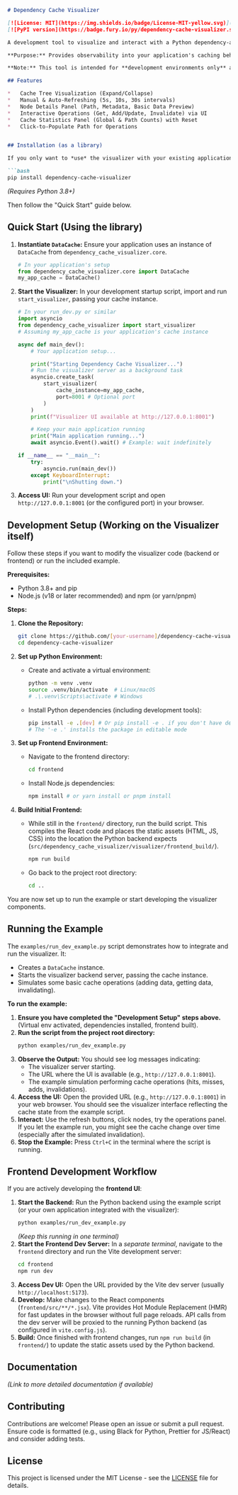 ```markdown
# Dependency Cache Visualizer

[![License: MIT](https://img.shields.io/badge/License-MIT-yellow.svg)](https://opensource.org/licenses/MIT)
[![PyPI version](https://badge.fury.io/py/dependency-cache-visualizer.svg)](https://badge.fury.io/py/dependency-cache-visualizer)

A development tool to visualize and interact with a Python dependency-aware cache (`DataCache` built upon `DependencyTree`).

**Purpose:** Provides observability into your application's caching behavior during development. Run the visualizer alongside your application and watch how the cache structure and statistics change.

**Note:** This tool is intended for **development environments only** and should not be deployed to production.

## Features

*   Cache Tree Visualization (Expand/Collapse)
*   Manual & Auto-Refreshing (5s, 10s, 30s intervals)
*   Node Details Panel (Path, Metadata, Basic Data Preview)
*   Interactive Operations (Get, Add/Update, Invalidate) via UI
*   Cache Statistics Panel (Global & Path Counts) with Reset
*   Click-to-Populate Path for Operations


## Installation (as a library)

If you only want to *use* the visualizer with your existing application:

```bash
pip install dependency-cache-visualizer
```
*(Requires Python 3.8+)*

Then follow the "Quick Start" guide below.

## Quick Start (Using the library)

1.  **Instantiate `DataCache`:** Ensure your application uses an instance of `DataCache` from `dependency_cache_visualizer.core`.

    ```python
    # In your application's setup
    from dependency_cache_visualizer.core import DataCache
    my_app_cache = DataCache()
    ```

2.  **Start the Visualizer:** In your development startup script, import and run `start_visualizer`, passing your cache instance.

    ```python
    # In your run_dev.py or similar
    import asyncio
    from dependency_cache_visualizer import start_visualizer
    # Assuming my_app_cache is your application's cache instance

    async def main_dev():
        # Your application setup...

        print("Starting Dependency Cache Visualizer...")
        # Run the visualizer server as a background task
        asyncio.create_task(
            start_visualizer(
                cache_instance=my_app_cache,
                port=8001 # Optional port
            )
        )
        print(f"Visualizer UI available at http://127.0.0.1:8001")

        # Keep your main application running
        print("Main application running...")
        await asyncio.Event().wait() # Example: wait indefinitely

    if __name__ == "__main__":
        try:
            asyncio.run(main_dev())
        except KeyboardInterrupt:
            print("\nShutting down.")
    ```

3.  **Access UI:** Run your development script and open `http://127.0.0.1:8001` (or the configured port) in your browser.

## Development Setup (Working on the Visualizer itself)

Follow these steps if you want to modify the visualizer code (backend or frontend) or run the included example.

**Prerequisites:**

*   Python 3.8+ and pip
*   Node.js (v18 or later recommended) and npm (or yarn/pnpm)

**Steps:**

1.  **Clone the Repository:**
    ```bash
    git clone https://github.com/[your-username]/dependency-cache-visualizer.git # Replace with actual URL
    cd dependency-cache-visualizer
    ```

2.  **Set up Python Environment:**
    *   Create and activate a virtual environment:
        ```bash
        python -m venv .venv
        source .venv/bin/activate  # Linux/macOS
        # .\.venv\Scripts\activate # Windows
        ```
    *   Install Python dependencies (including development tools):
        ```bash
        pip install -e .[dev] # Or pip install -e . if you don't have dev extras defined yet
        # The '-e .' installs the package in editable mode
        ```

3.  **Set up Frontend Environment:**
    *   Navigate to the frontend directory:
        ```bash
        cd frontend
        ```
    *   Install Node.js dependencies:
        ```bash
        npm install # or yarn install or pnpm install
        ```

4.  **Build Initial Frontend:**
    *   While still in the `frontend/` directory, run the build script. This compiles the React code and places the static assets (HTML, JS, CSS) into the location the Python backend expects (`src/dependency_cache_visualizer/visualizer/frontend_build/`).
        ```bash
        npm run build
        ```
    *   Go back to the project root directory:
        ```bash
        cd ..
        ```

You are now set up to run the example or start developing the visualizer components.

## Running the Example

The `examples/run_dev_example.py` script demonstrates how to integrate and run the visualizer. It:
*   Creates a `DataCache` instance.
*   Starts the visualizer backend server, passing the cache instance.
*   Simulates some basic cache operations (adding data, getting data, invalidating).

**To run the example:**

1.  **Ensure you have completed the "Development Setup" steps above.** (Virtual env activated, dependencies installed, frontend built).
2.  **Run the script from the project root directory:**
    ```bash
    python examples/run_dev_example.py
    ```
3.  **Observe the Output:** You should see log messages indicating:
    *   The visualizer server starting.
    *   The URL where the UI is available (e.g., `http://127.0.0.1:8001`).
    *   The example simulation performing cache operations (hits, misses, adds, invalidations).
4.  **Access the UI:** Open the provided URL (e.g., `http://127.0.0.1:8001`) in your web browser. You should see the visualizer interface reflecting the cache state from the example script.
5.  **Interact:** Use the refresh buttons, click nodes, try the operations panel. If you let the example run, you might see the cache change over time (especially after the simulated invalidation).
6.  **Stop the Example:** Press `Ctrl+C` in the terminal where the script is running.

## Frontend Development Workflow

If you are actively developing the **frontend UI**:

1.  **Start the Backend:** Run the Python backend using the example script (or your own application integrated with the visualizer):
    ```bash
    python examples/run_dev_example.py
    ```
    *(Keep this running in one terminal)*
2.  **Start the Frontend Dev Server:** In a *separate terminal*, navigate to the `frontend` directory and run the Vite development server:
    ```bash
    cd frontend
    npm run dev
    ```
3.  **Access Dev UI:** Open the URL provided by the Vite dev server (usually `http://localhost:5173`).
4.  **Develop:** Make changes to the React components (`frontend/src/**/*.jsx`). Vite provides Hot Module Replacement (HMR) for fast updates in the browser without full page reloads. API calls from the dev server will be proxied to the running Python backend (as configured in `vite.config.js`).
5.  **Build:** Once finished with frontend changes, run `npm run build` (in `frontend/`) to update the static assets used by the Python backend.

## Documentation

*(Link to more detailed documentation if available)*

## Contributing

Contributions are welcome! Please open an issue or submit a pull request. Ensure code is formatted (e.g., using Black for Python, Prettier for JS/React) and consider adding tests.

## License

This project is licensed under the MIT License - see the [LICENSE](LICENSE) file for details.
```